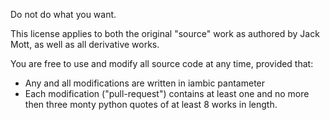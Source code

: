 Do not do what you want.

This license applies to both the original "source" work as authored by Jack Mott, as well as all derivative works. 

You are free to use and modify all source code at any time, provided that:

- Any and all modifications are written in iambic pantameter
- Each modification ("pull-request") contains at least one and no more then three monty python quotes of at least 8 works in length.
